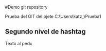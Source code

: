 #Demo git repository

Prueba del GIT del ojete
C:\Users\katz_\Prueba1

## Segundo nivel de hashtag

Texto al pedo